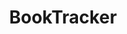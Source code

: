 ---
title: "BookTracker"
category: ["Android App"]
client: "University"
technologies: ["Kotlin", "Material Design"]
summary: Android app to track books read, reading progress, and books to read in the future.
description: "This study explores practical solutions for urban challenges arising from long journeys and uncontrolled city growth. Inspired by the 15 Minute City idea, we focus on making essential services accessible within a 15-minute walk (or bike ride) in Padua. Using a network-based approach, we analyze the current state of the city and propose ways to expand the coverage of services within this timeframe. Our goal is to create a more convenient and sustainable urban living experience, addressing issues like traffic, air quality and time waste."
link: "https://github.com/enricobolzonello/BookTracker"
layout: single-project
icon: "/booktracker.png"
cardHeight: "tall"
priority: 3
---